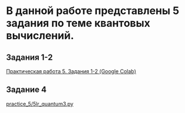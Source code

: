 
# В данной работе представлены 5 задания по теме квантовых вычислений.

## Задания 1-2
[Практическая работа 5. Задания 1-2 (Google Colab)](https://colab.research.google.com/drive/1wGLnoIn_l7n86S_I-YQKTvUHSmglRObt)

## Задание 4
[practice_5/5lr_quantum3.py](https://github.com/cl7paBka/quantum-computing-bonch/blob/main/practice_5/5lr_quantum3.py)

